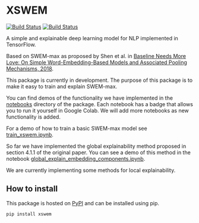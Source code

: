 # XSWEM

[![Build Status](https://img.shields.io/travis/KieranLitschel/XSWEM/main.svg?label=main)](https://travis-ci.org/KieranLitschel/XSWEM) [![Build Status](https://img.shields.io/travis/KieranLitschel/XSWEM/develop.svg?label=develop)](https://travis-ci.org/KieranLitschel/XSWEM)

A simple and explainable deep learning model for NLP implemented in TensorFlow.

Based on SWEM-max as proposed by Shen et al. in [Baseline Needs More Love: On Simple Word-Embedding-Based Models and Associated Pooling Mechanisms, 2018](https://arxiv.org/pdf/1805.09843.pdf).

This package is currently in development. The purpose of this package is to make it easy to train and explain SWEM-max. 

You can find demos of the functionality we have implemented in the [notebooks](https://github.com/KieranLitschel/XSWEM/blob/main/notebooks) directory of the package. Each notebook has a badge that allows you to run it yourself in Google Colab. We will add more notebooks as new functionality is added.

For a demo of how to train a basic SWEM-max model see [train_xswem.ipynb](https://github.com/KieranLitschel/XSWEM/blob/main/notebooks/train_xswem.ipynb).

So far we have implemented the global explainability method proposed in section 4.1.1 of the original paper. You can see a demo of this method in the notebook [global_explain_embedding_components.ipynb](https://github.com/KieranLitschel/XSWEM/blob/main/notebooks/global_explain_embedding_components.ipynb).

We are currently implementing some methods for local explainability.

## How to install

This package is hosted on [PyPI](https://pypi.org/project/xswem/) and can be installed using pip.

```
pip install xswem
```
